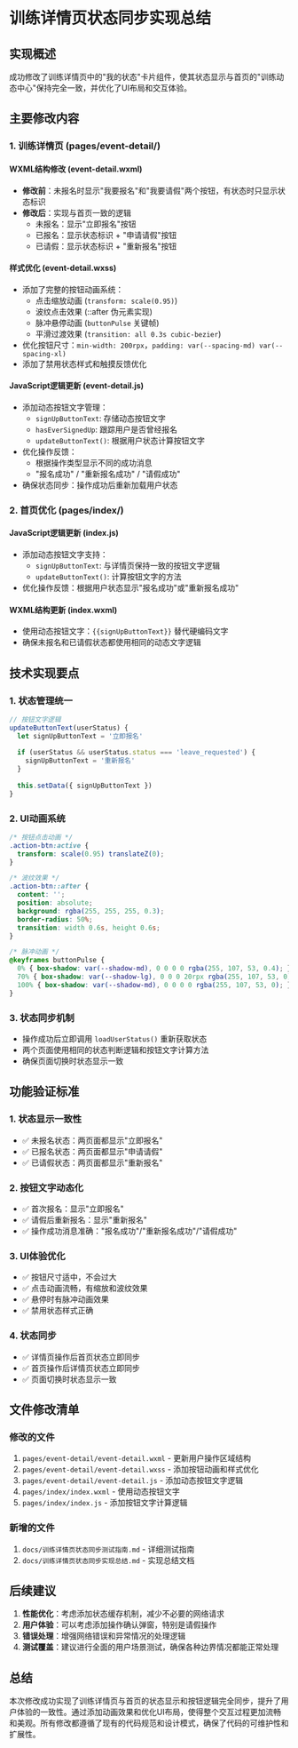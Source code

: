 # 训练详情页状态同步实现总结

## 实现概述

成功修改了训练详情页中的"我的状态"卡片组件，使其状态显示与首页的"训练动态中心"保持完全一致，并优化了UI布局和交互体验。

## 主要修改内容

### 1. 训练详情页 (pages/event-detail/)

#### WXML结构修改 (event-detail.wxml)
- **修改前**：未报名时显示"我要报名"和"我要请假"两个按钮，有状态时只显示状态标识
- **修改后**：实现与首页一致的逻辑
  - 未报名：显示"立即报名"按钮
  - 已报名：显示状态标识 + "申请请假"按钮
  - 已请假：显示状态标识 + "重新报名"按钮

#### 样式优化 (event-detail.wxss)
- 添加了完整的按钮动画系统：
  - 点击缩放动画 (`transform: scale(0.95)`)
  - 波纹点击效果 (::after 伪元素实现)
  - 脉冲悬停动画 (`buttonPulse` 关键帧)
  - 平滑过渡效果 (`transition: all 0.3s cubic-bezier`)
- 优化按钮尺寸：`min-width: 200rpx`，`padding: var(--spacing-md) var(--spacing-xl)`
- 添加了禁用状态样式和触摸反馈优化

#### JavaScript逻辑更新 (event-detail.js)
- 添加动态按钮文字管理：
  - `signUpButtonText`: 存储动态按钮文字
  - `hasEverSignedUp`: 跟踪用户是否曾经报名
  - `updateButtonText()`: 根据用户状态计算按钮文字
- 优化操作反馈：
  - 根据操作类型显示不同的成功消息
  - "报名成功" / "重新报名成功" / "请假成功"
- 确保状态同步：操作成功后重新加载用户状态

### 2. 首页优化 (pages/index/)

#### JavaScript逻辑更新 (index.js)
- 添加动态按钮文字支持：
  - `signUpButtonText`: 与详情页保持一致的按钮文字逻辑
  - `updateButtonText()`: 计算按钮文字的方法
- 优化操作反馈：根据用户状态显示"报名成功"或"重新报名成功"

#### WXML结构更新 (index.wxml)
- 使用动态按钮文字：`{{signUpButtonText}}` 替代硬编码文字
- 确保未报名和已请假状态都使用相同的动态文字逻辑

## 技术实现要点

### 1. 状态管理统一
```javascript
// 按钮文字逻辑
updateButtonText(userStatus) {
  let signUpButtonText = '立即报名'
  
  if (userStatus && userStatus.status === 'leave_requested') {
    signUpButtonText = '重新报名'
  }
  
  this.setData({ signUpButtonText })
}
```

### 2. UI动画系统
```css
/* 按钮点击动画 */
.action-btn:active {
  transform: scale(0.95) translateZ(0);
}

/* 波纹效果 */
.action-btn::after {
  content: '';
  position: absolute;
  background: rgba(255, 255, 255, 0.3);
  border-radius: 50%;
  transition: width 0.6s, height 0.6s;
}

/* 脉冲动画 */
@keyframes buttonPulse {
  0% { box-shadow: var(--shadow-md), 0 0 0 0 rgba(255, 107, 53, 0.4); }
  70% { box-shadow: var(--shadow-lg), 0 0 0 20rpx rgba(255, 107, 53, 0); }
  100% { box-shadow: var(--shadow-md), 0 0 0 0 rgba(255, 107, 53, 0); }
}
```

### 3. 状态同步机制
- 操作成功后立即调用 `loadUserStatus()` 重新获取状态
- 两个页面使用相同的状态判断逻辑和按钮文字计算方法
- 确保页面切换时状态显示一致

## 功能验证标准

### 1. 状态显示一致性
- ✅ 未报名状态：两页面都显示"立即报名"
- ✅ 已报名状态：两页面都显示"申请请假"
- ✅ 已请假状态：两页面都显示"重新报名"

### 2. 按钮文字动态化
- ✅ 首次报名：显示"立即报名"
- ✅ 请假后重新报名：显示"重新报名"
- ✅ 操作成功消息准确："报名成功"/"重新报名成功"/"请假成功"

### 3. UI体验优化
- ✅ 按钮尺寸适中，不会过大
- ✅ 点击动画流畅，有缩放和波纹效果
- ✅ 悬停时有脉冲动画效果
- ✅ 禁用状态样式正确

### 4. 状态同步
- ✅ 详情页操作后首页状态立即同步
- ✅ 首页操作后详情页状态立即同步
- ✅ 页面切换时状态显示一致

## 文件修改清单

### 修改的文件
1. `pages/event-detail/event-detail.wxml` - 更新用户操作区域结构
2. `pages/event-detail/event-detail.wxss` - 添加按钮动画和样式优化
3. `pages/event-detail/event-detail.js` - 添加动态按钮文字逻辑
4. `pages/index/index.wxml` - 使用动态按钮文字
5. `pages/index/index.js` - 添加按钮文字计算逻辑

### 新增的文件
1. `docs/训练详情页状态同步测试指南.md` - 详细测试指南
2. `docs/训练详情页状态同步实现总结.md` - 实现总结文档

## 后续建议

1. **性能优化**：考虑添加状态缓存机制，减少不必要的网络请求
2. **用户体验**：可以考虑添加操作确认弹窗，特别是请假操作
3. **错误处理**：增强网络错误和异常情况的处理逻辑
4. **测试覆盖**：建议进行全面的用户场景测试，确保各种边界情况都能正常处理

## 总结

本次修改成功实现了训练详情页与首页的状态显示和按钮逻辑完全同步，提升了用户体验的一致性。通过添加动画效果和优化UI布局，使得整个交互过程更加流畅和美观。所有修改都遵循了现有的代码规范和设计模式，确保了代码的可维护性和扩展性。
